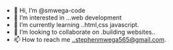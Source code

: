 - 👋 Hi, I’m @smwega-code
- 👀 I’m interested in ...web development
- 🌱 I’m currently learning ..html,css javascript.
- 💞️ I’m looking to collaborate on .building websites..
- 📫 How to reach me ..stephenmwega565@gmail.com.

<!---
smwega-code/smwega-code is a ✨ special ✨ repository because its `README.md` (this file) appears on your GitHub profile.
You can click the Preview link to take a look at your changes.
--->
